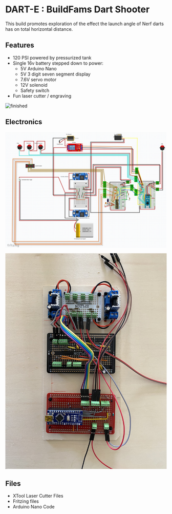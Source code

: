 # DART-E : BuildFams Dart Shooter

This build promotes exploration of the effect the launch angle of Nerf darts has on total horizontal distance.

## Features

- 120 PSI powered by pressurized tank
- Single 16v battery stepped down to power:
  - 5V Arduino Nano
  - 5V 3 digit seven segment display
  - 7.6V servo motor
  - 12V solenoid
  - Safety switch
- Fun laser cutter / engraving

![finished](docs/dart_finished.jpeg)

## Electronics

![fritzing wiring diagram](docs/dart_fritzing.png)

![electronics](docs/dart_electronics.jpg)

## Files

- XTool Laser Cutter Files
- Fritzing files
- Arduino Nano Code
